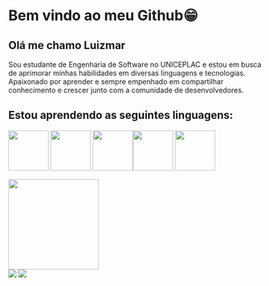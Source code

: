 # Bem vindo ao meu Github😁
## Olá me chamo Luizmar

Sou estudante de Engenharia de Software no UNICEPLAC e estou em busca de aprimorar minhas habilidades em diversas linguagens e tecnologias. Apaixonado por aprender e sempre empenhado em compartilhar conhecimento e crescer junto com a comunidade de desenvolvedores.

 
 
 ## Estou aprendendo as seguintes linguagens:
 
 <img src="https://cdn.jsdelivr.net/gh/devicons/devicon/icons/c/c-original.svg" width="80" height="80" /> <img src="https://cdn.jsdelivr.net/gh/devicons/devicon@latest/icons/csharp/csharp-original.svg" width="80" height="80" /> <img src="https://cdn.jsdelivr.net/gh/devicons/devicon@latest/icons/python/python-original-wordmark.svg" width="80" height="80" /><img src="https://cdn.jsdelivr.net/gh/devicons/devicon/icons/java/java-original-wordmark.svg" width="80" height="80" /> <img src="https://cdn.jsdelivr.net/gh/devicons/devicon@latest/icons/mysql/mysql-plain-wordmark.svg" width="80" height="80"/>
          

 <div>
<a href="https://github.com/LuizmarCardozo">
<img loading="lazy" height="180em" src="https://github-readme-stats.vercel.app/api?username=LuizmarCardozo&show_icons=true&theme=dracula&include_all_commits=true&count_private=true"/>
</div>

<div> 
<a href="https://instagram.com/luizmar.cardozo" target="_blank"><img loading="lazy" src="https://img.shields.io/badge/-Instagram-%23E4405F?style=for-the-badge&logo=instagram&logoColor=white" target="_blank"></a>
<a href="https://www.linkedin.com/in/luizmar-adcpção" target="_blank"><img loading="lazy" src="https://img.shields.io/badge/-LinkedIn-%230077B5?style=for-the-badge&logo=linkedin&logoColor=white" target="_blank"></a>   
</div> 
          
  

